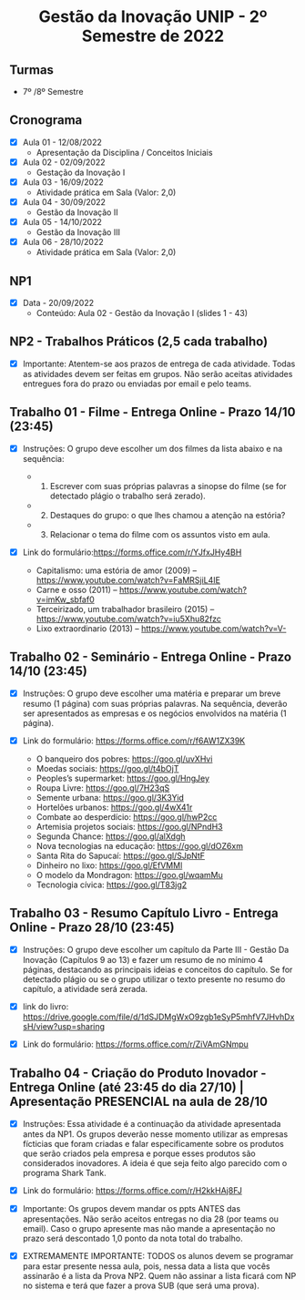 <h1 align="center">
    Gestão da Inovação UNIP - 2º Semestre de 2022
</h1>


## Turmas
- 7º /8º Semestre

## Cronograma

- [x]  Aula 01 - 12/08/2022
    - Apresentação da Disciplina / Conceitos Iniciais
- [x]  Aula 02 - 02/09/2022
    - Gestação da Inovação I
- [x]  Aula 03 - 16/09/2022
    - Atividade prática em Sala (Valor: 2,0)
- [x]  Aula 04 - 30/09/2022
    - Gestão da Inovação II
- [x]  Aula 05 - 14/10/2022
    - Gestão da Inovação III
- [x]  Aula 06 - 28/10/2022
    - Atividade prática em Sala (Valor: 2,0)

## NP1

- [x]  Data - 20/09/2022
    - Conteúdo: Aula 02 - Gestão da Inovação I (slides 1 - 43)

## NP2 - Trabalhos Práticos (2,5 cada trabalho)

 - [x]  Importante: Atentem-se aos prazos de entrega de cada atividade. Todas as atividades devem ser feitas em grupos. Não serão aceitas atividades entregues fora do prazo ou enviadas por email e pelo teams.

## Trabalho 01 - Filme - Entrega Online - Prazo 14/10 (23:45)

- [x]  Instruções: O grupo deve escolher um dos filmes da lista abaixo e na sequência:
    - 1. Escrever com suas próprias palavras a sinopse do filme (se for detectado plágio o trabalho será zerado).
    - 2. Destaques do grupo: o que lhes chamou a atenção na estória?
    - 3. Relacionar o tema do filme com os assuntos visto em aula.
- [x]  Link do formulário:https://forms.office.com/r/YJfxJHy4BH
    
 
    - Capitalismo: uma estória de amor (2009) – https://www.youtube.com/watch?v=FaMRSjiL4IE
    - Carne e osso (2011) – https://www.youtube.com/watch?v=imKw_sbfaf0
    - Terceirizado, um trabalhador brasileiro (2015) – https://www.youtube.com/watch?v=iu5Xhu82fzc
    - Lixo extraordinario (2013) – https://www.youtube.com/watch?v=V-
    
## Trabalho 02 - Seminário - Entrega Online - Prazo 14/10 (23:45)

- [x]  Instruções: O grupo deve escolher uma matéria e preparar um breve resumo (1 página) com suas próprias palavras. Na sequência, deverão ser apresentados as empresas e os negócios envolvidos na matéria (1 página). 
- [x]  Link do formulário: https://forms.office.com/r/f6AW1ZX39K

    - O banqueiro dos pobres: https://goo.gl/uvXHvi
    - Moedas sociais: https://goo.gl/t4bOjT
    - Peoples’s supermarket: https://goo.gl/HngJey
    - Roupa Livre: https://goo.gl/7H23qS
    - Semente urbana: https://goo.gl/3K3Yid
    - Hortelões urbanos: https://goo.gl/4wX41r
    - Combate ao desperdício: https://goo.gl/hwP2cc
    - Artemisia projetos sociais: https://goo.gl/NPndH3
    - Segunda Chance: https://goo.gl/alXdgh
    - Nova tecnologias na educação: https://goo.gl/dOZ6xm
    - Santa Rita do Sapucaí: https://goo.gl/SJpNtF
    - Dinheiro no lixo: https://goo.gl/EfVMMl
    - O modelo da Mondragon: https://goo.gl/wqamMu
    - Tecnologia cívica: https://goo.gl/T83jg2
    
## Trabalho 03 - Resumo Capítulo Livro - Entrega Online - Prazo 28/10 (23:45)

 - [x]  Instruções: O grupo deve escolher um capítulo da Parte III - Gestão Da Inovação (Capítulos 9 ao 13) e fazer um resumo de no mínimo 4 páginas, destacando as principais ideias e conceitos do capítulo. Se for detectado plágio ou se o grupo utilizar o texto presente no resumo do capítulo, a atividade será zerada.
    
 - [x] link do livro: https://drive.google.com/file/d/1dSJDMgWxO9zgb1eSyP5mhfV7JHvhDxsH/view?usp=sharing 

 - [x] Link do formulário: https://forms.office.com/r/ZiVAmGNmpu
   

    
## Trabalho 04 - Criação do Produto Inovador - Entrega Online (até 23:45 do dia 27/10) | Apresentação PRESENCIAL na aula de 28/10
    
 - [x]  Instruções: Essa atividade é a continuação da atividade apresentada antes da NP1. Os grupos deverão nesse momento utilizar as empresas fícticias que foram criadas e falar especificamente sobre os produtos que serão criados pela empresa e porque esses produtos são considerados inovadores. A ideia é que seja feito algo parecido com o programa Shark Tank.
 
 - [x]  Link do formulário: https://forms.office.com/r/H2kkHAj8FJ
 
 - [x]  Importante: Os grupos devem mandar os ppts ANTES das apresentações. Não serão aceitos entregas no dia 28 (por teams ou email). Caso o grupo apresente mas não mande a apresentação no prazo será descontado 1,0 ponto da nota total do trabalho.
 
 - [x]  EXTREMAMENTE IMPORTANTE: TODOS os alunos devem se programar para estar presente nessa aula, pois, nessa data a lista que vocês assinarão é a lista da Prova NP2. Quem não assinar a lista ficará com NP no sistema e terá que fazer a prova SUB (que será uma prova).



